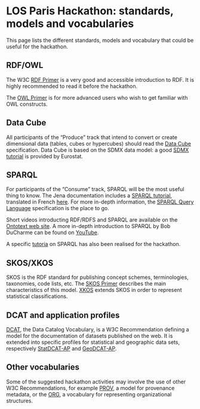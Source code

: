 # LOS Paris Hackathon: standards, models and vocabularies


This page lists the different standards, models and vocabulary that could be useful for the hackathon.

## RDF/OWL

The W3C [RDF Primer](https://www.w3.org/TR/rdf11-primer/) is a very good and accessible introduction to RDF. It is highly recommended to read it before the hackathon.

The [OWL Primer](https://www.w3.org/TR/owl2-primer/) is for more advanced users who wish to get familiar with OWL constructs.

## Data Cube

All participants of the “Produce” track that intend to convert or create dimensional data (tables, cubes or hypercubes) should read the [Data Cube](https://www.w3.org/TR/vocab-data-cube/) specification. Data Cube is based on the SDMX data model: a good [SDMX tutorial](http://ec.europa.eu/eurostat/web/sdmx-infospace/trainings-tutorials/tutorials) is provided by Eurostat.

## SPARQL

For participants of the “Consume” track, SPARQL will be the most useful thing to know. The Jena documentation includes a [SPARQL tutorial](https://jena.apache.org/tutorials/sparql.html), translated in French [here](https://web-semantique.developpez.com/tutoriels/jena/arq/introduction-sparql/). For more in-depth information, the [SPARQL Query Language](https://www.w3.org/TR/sparql11-query/) specification is the place to go.

Short videos introducting RDF/RDFS and SPARQL are available on the [Ontotext web site](http://graphdb.ontotext.com/documentation/standard/devhub/fundamentals.html). A more in-depth introduction to SPARQL by Bob DuCharme can be found on [YouTube](https://www.youtube.com/watch?v=FvGndkpa4K0).

A specific [tutoria](http://www.linked-open-statistics.org/plosh/sparql-inside) on SPARQL has also been realised for the hackathon.

## SKOS/XKOS

SKOS is the RDF standard for publishing concept schemes, terminologies, taxonomies, code lists, etc. The [SKOS Primer](https://www.w3.org/TR/skos-primer/) describes the main characteristics of this model. [XKOS](http://www.ddialliance.org/Specification/RDF/XKOS) extends SKOS in order to represent statistical classifications.

## DCAT and application profiles

[DCAT](https://www.w3.org/TR/vocab-dcat/), the Data Catalog Vocabulary, is a W3C Recommendation defining a model for the documentation of datasets published on the web. It is extended into specific profiles for statistical and geographic data sets, respectively [StatDCAT-AP](https://joinup.ec.europa.eu/solution/statdcat-application-profile-data-portals-europe) and [GeoDCAT-AP](https://joinup.ec.europa.eu/release/geodcat-ap/v101).

## Other vocabularies

Some of the suggested hackathon activities may involve the use of other W3C Recommendations, for example [PROV](https://www.w3.org/TR/prov-primer/), a model for provenance metadata, or the [ORG](https://www.w3.org/TR/vocab-org/), a vocabulary for representing organizational structures.

